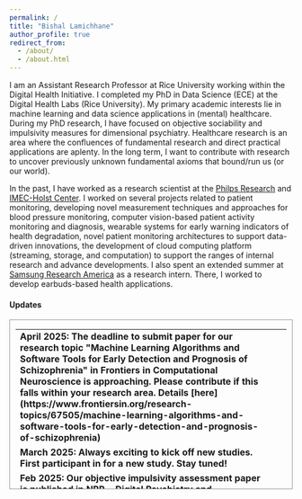 ```yaml
---
permalink: /
title: "Bishal Lamichhane"
author_profile: true
redirect_from: 
  - /about/
  - /about.html
---
```



I am an Assistant Research Professor at Rice University working within the Digital Health Initiative. I completed my PhD in Data Science (ECE) at the Digital Health Labs (Rice University).
My primary academic interests lie in machine learning and data science applications in (mental) healthcare. During my PhD research, I have focused on objective sociability and impulsivity measures for dimensional psychiatry. Healthcare research is an area where the confluences of fundamental research and direct practical applications are aplenty. In the long term, I want to contribute with research to uncover previously unknown fundamental axioms that bound/run us (or our world).

In the past, I have worked as a research scientist at the [Philps Research](https://www.philips.com/a-w/about/innovation.html) and [IMEC-Holst Center](https://holstcentre.com/). I worked on several projects related to patient monitoring, developing novel measurement techniques and approaches for blood pressure monitoring, computer vision-based patient activity monitoring and diagnosis, wearable systems for early warning indicators of health degradation, novel patient monitoring architectures to support data-driven innovations, the development of cloud computing platform (streaming, storage, and computation) to support the ranges of internal research and advance developments. I also spent an extended summer at [Samsung Research America](https://sra.samsung.com/) as a research intern. There, I worked to develop earbuds-based health applications.


#### Updates

<div style="height:300px;overflow:auto; border:1px solid #999; padding-left: 0.7em; padding-right: 0.7em">
<table>
<col width="100px">
<col width="650px">


  <tr><td><b> April 2025: The deadline to submit paper for our research topic "Machine Learning Algorithms and Software Tools for Early Detection and Prognosis of Schizophrenia" in Frontiers in Computational Neuroscience is approaching. Please contribute if this falls within your research area. Details [here](https://www.frontiersin.org/research-topics/67505/machine-learning-algorithms-and-software-tools-for-early-detection-and-prognosis-of-schizophrenia) </td></tr>

  <tr><td><b> March 2025: Always exciting to kick off new studies. First participant in for a new study. Stay tuned! </td></tr>

  <tr><td><b>Feb 2025: Our objective impulsivity assessment paper is published in NPP - Digital Psychiatry and Neuroscience [Paper](https://www.nature.com/articles/s44277-025-00026-z). </td></tr>

  <tr><td><b> Dec 2024: Got my first seed fund grant awarded from an NSF ERC. Many thanks to the awesome collaborators and mentors.</td></tr>

  <tr><td><b>  Nov 2024: US and European patent granted on generating improved skeleton model by combining physiology and computer vision.</td></tr>

  <tr><td><b> Nov 2024: BHI 2024 was a great success. Served in organizing committee, chaired poster presentation sessions, judged posters, reviewed papers, and authored a paper. Thanks to everyone helping organize it. </td></tr>

   <tr><td><b>  Oct 2024: Patent granted on detecting cuff quality using signal processing and machine learning. [Details](https://patents.google.com/patent/EP3870033A1/en?inventor=Bishal+Lamichhane)</td></tr>

  <tr><td><b>  Aug 2024: Our work on combining audio and mobile sensing for depression severity modeling is published in scientific reports. </td></tr>

  <tr><td><b> Aug 2024: Submitted my first R01. More to come. </td></tr>

  <tr><td><b>  June 2024: Inducted as the Future Faculty Fellow! Excited.</td></tr>

  <tr><td><b>  May 2024: Officially a PhD! </td></tr>


  <tr><td><b>  Aug 2023: Our work on suicidality detection based on impulsivity measures is published in Behavioral Neurology. </td></tr>

  <tr><td><b> May 2023: Delivered a talk on our unsupervised wireless diarization paper at the ICC 2023 conference. Our paper got the best paper award. </td></tr>


  <tr><td><b> April 2023: Our JBHI journal paper on psychotic relapse prediction paper is published. </td></tr>


  <tr><td><b>  March 2023: LLMs are here to stay for mental health applications. Published an interesting find in preprint that chatgpt has zero-shot mental health detection capabilities.</td></tr>


  <tr><td><b> Sep 2022: My paper on IMU-based cough detection is presented at BHI 2022. </td></tr>


  <tr><td><b> August 2022: Starting a new user study on activity of daily living detection. Happy to contribute to this awesome SRA digital health team. </td></tr>

  <tr><td><b> May 2022: Excited to be working at the Samsung Research America's Digital Health team. Earbuds data for novel health applications. </td></tr>

  <tr><td><b> May 2022: Finished our preprint on technology-based healthcare in low-resource regions. Great collaboration with Navaraj.</td></tr>


  <tr><td><b> April 2022: Our behavioral data clustering paper for schizophrenia relapse detection is published in JMIR mHealth and uHealth. </td></tr>


  <tr><td><b> March 2021: 1st place winner at the 4th SBMI hackathon. [Details](https://sbmi.uth.edu/news/story.htm?id=2980dfd7-fda8-46d7-b456-27ca1362f52d) </td></tr>

  <tr><td><b> Sep 2022: Great Interspeech conference in S. Korea. Delivered a short talk on my dyadic interaction detection work, and presented a poster. Great to meet other speech in health fellows. </td></tr>


  <tr><td><b> June 2022: US patent on computer-vision modeling to detect body movement of patient granted!</td></tr>

  <tr><td><b> April 2022: Our work on speech-based sociability estimation for depression severity/mental health measures estimation is published. Years in making! </td></tr>

  <tr><td><b> Dec 2021: Awarded the Ken-Kennedy Fellowship. </td></tr>

  <tr><td><b> Nov 2021: European patent on personalized stress detection granted. </td></tr>

  <tr><td><b> Dec 2020: The SUDEP risk detection paper based on the hackathon work at SBMI/UTHealth is published at BMC Medical Informatics and Decision Making. </td></tr>

  <tr><td><b> Nov 2020: Delivered a talk at MobiHealth 2020 on our schizophrenia relapse detection work. </td></tr>


  <tr><td><b> Sep 2020: Filed a US patent on using similarity preserving hashing for medical search.  </td></tr>


<tr><td><b> Feb 2020: 3rd place winner at the 2nd SBMI hackathon. [Details](https://sbmi.uth.edu/datathon/past-events/feb20.htm) </td></tr>

<tr><td><b> Jan 2020: Joined scalable health labs as a digital health warrior! Exciting research oncoming. Stay tuned. </td></tr>

  <tr><td><b>  Oct 2019: Patent filed on detecting cuff quality using signal processing and machine learning.</td></tr>

<tr><td><b>  Oct 2019: Patent on smart scheduling of blood pressure measurement filed.</td></tr>

 <tr><td><b> Sep 2019: Winner of the 1st UT Health SBMI Hackathon. Overall 2nd, 1st for qualified participants. [Details](https://sbmi.uth.edu/hackathon/archive/sept19.htm)</td></tr>


  <tr><td><b> Sep 2019: Winner of the 1st UT Health SBMI Hackathon. Overall 2nd, 1st for qualified participants. [Details](https://sbmi.uth.edu/hackathon/archive/sept19.htm)</td></tr>

  <tr><td><b>  Sep 2019: Patent filed on generating improved skeleton model by combining physiology and computer vision.</td></tr>

  <tr><td><b>  July 2019: Patent filed on detecting artifacts during blood pressure measurement for signal quality indication.</td></tr>

  <tr><td><b> Feb 2019: CNN-Skelpose paper is published in JAIHC! Great collaboration with Luis, Lu, and Gerard. </td></tr>


  <tr><td><b> Dec 2018: Our preprint on blockchain for healthcare is released. An effort of so many months but a timely publication for the topic. </td></tr>


  <tr><td><b> Nov 2018: Filed a patent on computer-vision for patient motion detection. This started with a whiteboarding from a real application problem. Exciting! </td></tr>



  <tr><td><b> Sep 2018: Filed a patent on novel cuff embodiments to enable blood pressure measurement across different body sizes. </td></tr>


  <tr><td><b> June 2018: Organized Data Science Hands-on for the Philips Research team at the offsite. The attendees included some of the inventors of CD (such a previlege). </td></tr>

  <tr><td><b> Nov 2017: Delivered an invited lecture at [JADS] (https://www.jads.nl/) on 'Machine learning applications in healthcare' </td></tr>

  <tr><td><b> May 2017: Won the Eindhoven Machine Learning Hackathon this time. </td></tr>

  <tr><td><b> May 2017: Delivered an invited lecture at [JADS] (https://www.jads.nl/) on 'Quantified Self' </td></tr>

  <tr><td><b> Dec 2016: Developed one of the best computer-vision-based bed detector algorithm. Stay tuned for smart ICUs. </td></tr>

  <tr><td><b> July 2016: Technical lead for novel blood pressure monitoring algorithm for the value segment business. </td></tr>

  <tr><td><b> July 2016: Joining to revolutionize health care through improved patient care and measurement at Philips Research. Surreal!</td></tr>

  <tr><td><b> June 2016: Presented my paper on Stress Response Factor (SRF) at the HEALTHWEAR 2016 - EAI International Conference on Wearables in Healthcare (Thanks Giusi!). </td></tr>

  <tr><td><b> April 2016: My first patent filing. Found a novel way to personalize stress detection. </td></tr>

  <tr><td><b> Sep 2015: Our paper on comparing stress detection models received best student paper award at the EAI Mindcare conference. </td></tr>


  <tr><td><b> June 2015: The cloud data science platform development that I led, leading to the IMEC-Aurora product, was one of the highlighted features in the IMEC Technology Forum! Wohooo. </td></tr>

  <tr><td><b> April 2015: Delivered an invited talk on "Machine Learning: Algorithms, Applications and Scalable deployment" for the Eindhoven Developer Community. </td></tr>

  <tr><td><b> Dec 2014: Builiding cool wearable health solutions at Holst Center/IMEC </td></tr>

  <tr><td><b> Sept 2014: My research at Eindhoven University of Technology and Philips Research was awarded the *cum laude* distinction.</td></tr>




